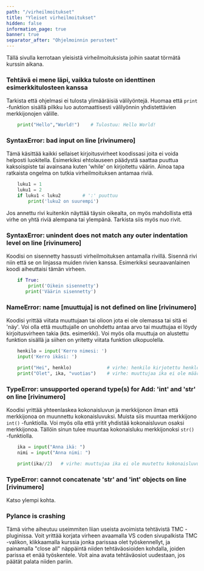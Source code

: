 ```yaml
---
path: "/virheilmoitukset"
title: "Yleiset virheilmoitukset"
hidden: false
information_page: true
banner: true
separator_after: "Ohjelmoinnin perusteet"
---
```


Tällä sivulla kerrotaan yleisistä virheilmoituksista joihin saatat törmätä kurssin aikana.

### Tehtävä ei mene läpi, vaikka tuloste on identtinen esimerkkitulosteen kanssa

Tarkista että ohjelmasi ei tulosta ylimääräisiä välilyöntejä. Huomaa että `print` -funktion sisällä pilkku luo automaattisesti välilyönnin yhdistettävien merkkijonojen välille.

```python
    print("Hello","World!")    # Tulostuu: Hello World!
```

### SyntaxError: bad input on line [rivinumero]

Tämä käsittää kaikki sellaiset kirjoitusvirheet koodissasi joita ei voida helposti luokitella. Esimerkiksi ehtolauseen päädystä saattaa puuttua kaksoispiste tai avainsana kuten 'while' on kirjoitettu väärin. Ainoa tapa ratkaista ongelma on tutkia virheilmoituksen antamaa riviä.

```python
    luku1 = 1
    luku1 = 2
    if luku1 < luku2        # ':' puuttuu
        print('luku2 on suurempi')
```

Jos annettu rivi kuitenkin näyttää täysin oikealta, on myös mahdollista että virhe on yhtä riviä alempana tai ylempänä. Tarkista siis myös nuo rivit.

### SyntaxError: unindent does not match any outer indentation level on line [rivinumero]

Koodisi on sisennetty hassusti virheilmoituksen antamalla rivillä. Sisennä rivi niin että se on linjassa muiden rivien kanssa.
Esimerkiksi seuraavanlainen koodi aiheuttaisi tämän virheen.

```python
    if True:
        print('Oikein sisennetty')
       print('Väärin sisennetty')
```

### NameError: name [muuttuja] is not defined on line [rivinumero]

Koodisi yrittää viitata muuttujaan tai olioon jota ei ole olemassa tai sitä ei 'näy'. Voi olla että muuttujalle on unohdettu antaa arvo tai muuttujaa ei löydy kirjoitusvirheen takia (kts. esimerkki). Voi myös olla muuttuja on alustettu funktion sisällä ja siihen on yritetty viitata funktion ulkopuolella.

```python
    henkilo = input('Kerro nimesi: ')
    input('Kerro ikäsi: ')

    print("Hei", henklo)             # virhe: henkilo kirjotettu henklo
    print("Olet", ika, "vuotias")    # virhe: muuttujaa ika ei ole määritelty
```

### TypeError: unsupported operand type(s) for Add: 'int' and 'str' on line [rivinumero]

Koodisi yrittää yhteenlaskea kokonaisluvun ja merkkijonon ilman että merkkijonoa on muunnettu kokonaisluvuksi. Muista siis muuntaa merkkijono `int()` -funktiolla. Voi myös olla että yritit yhdistää kokonaisluvun osaksi merkkijonoa. Tällöin sinun tulee muuntaa kokonaisluku merkkijonoksi `str()` -funktiolla.

```python
    ika = input("Anna ikä: ")
    nimi = input("Anna nimi: ")

    print(ika//2)   # virhe: muuttujaa ika ei ole muutettu kokonaisluvuksi
```

### TypeError: cannot concatenate 'str' and 'int' objects on line [rivinumero]

Katso ylempi kohta.

### Pylance is crashing

Tämä virhe aiheutuu useimmiten liian useista avoimista tehtävistä TMC -pluginissa.
Voit yrittää korjata virheen avaamalla VS coden sivupalkista TMC -valikon, klikkaamalla kurssia jonka parissaa olet työskennellyt, ja painamalla "close all" näppäintä niiden tehtäväosioiden kohdalla, joiden parissa et enää työskentele.
Voit aina avata tehtäväosiot uudestaan, jos päätät palata niiden pariin.
